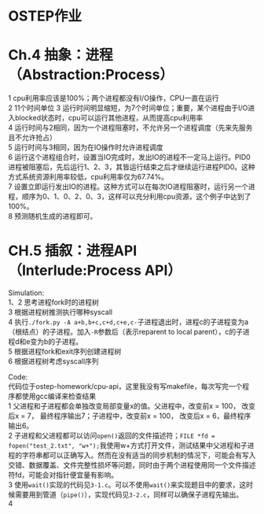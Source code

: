 # OSTEP作业  

# Ch.4 抽象：进程（Abstraction:Process）  
1 cpu利用率应该是100%；两个进程都没有I/O操作，CPU一直在运行  
2 11个时间单位
3 运行时间明显缩短，为7个时间单位；重要，某个进程由于I/O进入blocked状态时，cpu可以运行其他进程，从而提高cpu利用率  
4 运行时间与2相同，因为一个进程阻塞时，不允许另一个进程调度（先来先服务且不允许抢占）  
5 运行时间与3相同，因为在IO操作时允许进程调度    
6 运行这个进程组合时，设置当IO完成时，发出IO的进程不一定马上运行。PID0进程被阻塞后，先后运行1、2、3，其皆运行结束之后才继续运行进程PID0。这种方式系统资源利用率较低，cpu利用率仅为67.74%。   
7 设置立即运行发出IO的进程。这种方式可以在每次IO进程阻塞时，运行另一个进程，顺序为0、1、0、2、0、3，这样可以充分利用cpu资源，这个例子中达到了100%。  
8 预测随机生成的进程即可。  

# CH.5 插叙：进程API（Interlude:Process API）  
Simulation:  
1、2 思考进程fork时的进程树  
3 根据进程树推测执行哪种syscall  
4 执行`./fork.py -A a+b,b+c,c+d,c+e,c-`子进程退出时，进程c的子进程变为a（根结点）的子进程。加入`-R`参数后（表示reparent to local parent），c的子进程d和e变为b的子进程。  
5 根据进程fork和exit序列创建进程树  
6 根据进程树考虑syscall序列  

Code:  
代码位于ostep-homework/cpu-api，这里我没有写makefile，每次写完一个程序都使用gcc编译来检查结果  
1 父进程和子进程都会单独改变局部变量x的值。父进程中，改变前x = 100， 改变后x = 7， 最终程序输出7；子进程中，改变前x = 100， 改变后x = 6，最终程序输出6。  
2 子进程和父进程都可以访问`open()`返回的文件描述符；`FILE *fd = fopen("test_2.txt", "w+");`我使用w+方式打开文件，测试结果中父进程和子进程的字符串都可以正确写入。然而在没有适当的同步机制的情况下，可能会有写入交错、数据覆盖、文件完整性损坏等问题，同时由于两个进程使用同一个文件描述符fd，可能会对指针便宜量有影响。  
3 使用`wait()`实现的代码见`3-1.c`。可以不使用`wait()`来实现题目中的要求，这时候需要用到管道（`pipe()`），实现代码见`3-2.c`，同样可以确保子进程先输出。  
4 